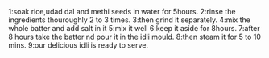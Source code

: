 1:soak rice,udad dal and methi seeds in water for 5hours.
2:rinse the ingredients thouroughly 2 to 3 times.
3:then grind it separately.
4:mix the whole batter and add salt in it
5:mix it well
6:keep it aside for 8hours.
7:after 8 hours take the batter nd pour it in the idli mould.
8:then steam it for 5 to 10 mins.
9:our delicious idli is ready to serve.
